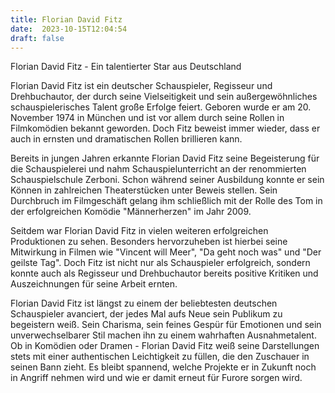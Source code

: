 ```yaml
---
title: Florian David Fitz
date:  2023-10-15T12:04:54
draft: false
---
```


Florian David Fitz - Ein talentierter Star aus Deutschland

Florian David Fitz ist ein deutscher Schauspieler, Regisseur und Drehbuchautor, der durch seine Vielseitigkeit und sein außergewöhnliches schauspielerisches Talent große Erfolge feiert. Geboren wurde er am 20. November 1974 in München und ist vor allem durch seine Rollen in Filmkomödien bekannt geworden. Doch Fitz beweist immer wieder, dass er auch in ernsten und dramatischen Rollen brillieren kann.

Bereits in jungen Jahren erkannte Florian David Fitz seine Begeisterung für die Schauspielerei und nahm Schauspielunterricht an der renommierten Schauspielschule Zerboni. Schon während seiner Ausbildung konnte er sein Können in zahlreichen Theaterstücken unter Beweis stellen. Sein Durchbruch im Filmgeschäft gelang ihm schließlich mit der Rolle des Tom in der erfolgreichen Komödie "Männerherzen" im Jahr 2009.

Seitdem war Florian David Fitz in vielen weiteren erfolgreichen Produktionen zu sehen. Besonders hervorzuheben ist hierbei seine Mitwirkung in Filmen wie "Vincent will Meer", "Da geht noch was" und "Der geilste Tag". Doch Fitz ist nicht nur als Schauspieler erfolgreich, sondern konnte auch als Regisseur und Drehbuchautor bereits positive Kritiken und Auszeichnungen für seine Arbeit ernten.

Florian David Fitz ist längst zu einem der beliebtesten deutschen Schauspieler avanciert, der jedes Mal aufs Neue sein Publikum zu begeistern weiß. Sein Charisma, sein feines Gespür für Emotionen und sein unverwechselbarer Stil machen ihn zu einem wahrhaften Ausnahmetalent. Ob in Komödien oder Dramen - Florian David Fitz weiß seine Darstellungen stets mit einer authentischen Leichtigkeit zu füllen, die den Zuschauer in seinen Bann zieht. Es bleibt spannend, welche Projekte er in Zukunft noch in Angriff nehmen wird und wie er damit erneut für Furore sorgen wird.